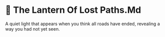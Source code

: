 # 🌟 The Lantern Of Lost Paths.Md

A quiet light that appears when you think all roads have ended, revealing a way you had not yet seen.
